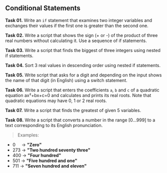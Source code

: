 ## Conditional Statements

**Task 01.** Write an `if` statement that examines two integer variables and exchanges their values if the first one is greater than the second one.

**Task 02.** Write a script that shows the sign (+ or -) of the product of three real numbers without calculating it. Use a sequence of if statements.

**Task 03.** Write a script that finds the biggest of three integers using nested if statements.

**Task 04.** Sort 3 real values in descending order using nested if statements.

**Task 05.** Write script that asks for a digit and depending on the input shows the name of that digit (in English) using a switch statement.

**Task 06.** Write a script that enters the coefficients `a`, `b` and `c` of a quadratic equation ax²+bx+c=0 and calculates and prints its real roots. Note that quadratic equations may have 0, 1 or 2 real roots.

**Task 07.** Write a script that finds the greatest of given 5 variables.

**Task 08.** Write a script that converts a number in the range [0...999] to a text corresponding to its English pronunciation.
>Examples:
* 0&nbsp;&nbsp;&nbsp;&nbsp;&nbsp;→ **"Zero"**
* 273 → **"Two hundred seventy three"**
* 400 → **"Four hundred"**
* 501 → **"Five hundred and one"**
* 711 → **"Seven hundred and eleven"**
